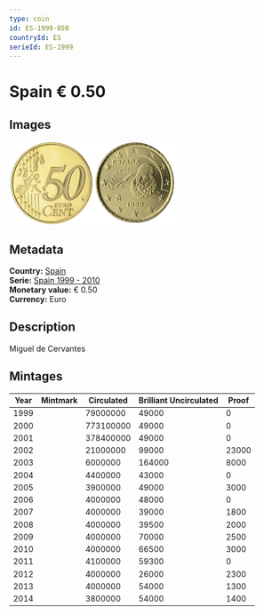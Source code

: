```yaml
---
type: coin
id: ES-1999-050
countryId: ES
serieId: ES-1999
---
```


# Spain € 0.50

## Images

<img src="../../../Images/common-2002-050.webp" height="150" alt="Front image"><img src="Images/spain-1999-050.webp" height="150" alt="Back image">

## Metadata

**Country:** [Spain](../index.md)\
**Serie:** [Spain 1999 - 2010](index.md)\
**Monetary value:** € 0.50\
**Currency:** Euro

## Description

Miguel de Cervantes

## Mintages

| Year | Mintmark | Circulated | Brilliant Uncirculated | Proof |
| ---- | -------- | ---------- | ---------------------- | ----- |
| 1999 |          | 79000000   | 49000                  | 0     |
| 2000 |          | 773100000  | 49000                  | 0     |
| 2001 |          | 378400000  | 49000                  | 0     |
| 2002 |          | 21000000   | 99000                  | 23000 |
| 2003 |          | 6000000    | 164000                 | 8000  |
| 2004 |          | 4400000    | 43000                  | 0     |
| 2005 |          | 3900000    | 49000                  | 3000  |
| 2006 |          | 4000000    | 48000                  | 0     |
| 2007 |          | 4000000    | 39000                  | 1800  |
| 2008 |          | 4000000    | 39500                  | 2000  |
| 2009 |          | 4000000    | 70000                  | 2500  |
| 2010 |          | 4000000    | 66500                  | 3000  |
| 2011 |          | 4100000    | 59300                  | 0     |
| 2012 |          | 4000000    | 26000                  | 2300  |
| 2013 |          | 4000000    | 54000                  | 1300  |
| 2014 |          | 3800000    | 54000                  | 1400  |
